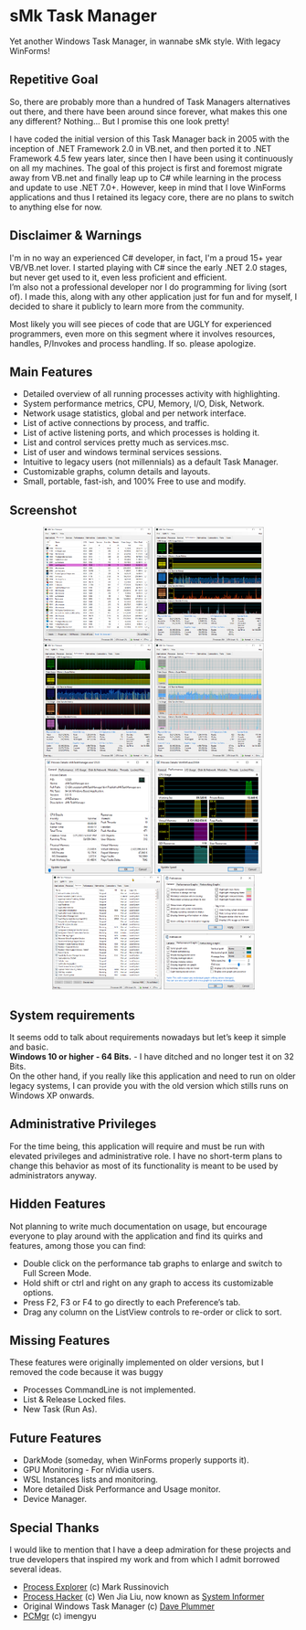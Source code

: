 # sMk Task Manager

Yet another Windows Task Manager, in wannabe sMk style. With legacy WinForms!

## Repetitive Goal

So, there are probably more than a hundred of Task Managers alternatives out there, and there have been around since forever, what makes this one any different? Nothing... But I promise this one look pretty!

I have coded the initial version of this Task Manager back in 2005 with the inception of .NET Framework 2.0 in VB.net, and then ported it to .NET Framework 4.5 few years later, since then I have been using it continuously on all my machines. The goal of this project is first and foremost migrate away from VB.net and finally leap up to C# while learning in the process and update to use .NET 7.0+. However, keep in mind that I love WinForms applications and thus I retained its legacy core, there are no plans to switch to anything else for now.

## Disclaimer & Warnings

I'm in no way an experienced C# developer, in fact, I'm a proud 15+ year VB/VB.net lover.  I started playing with C# since the early .NET 2.0 stages, but never get used to it, even less proficient and efficient.  
I’m also not a professional developer nor I do programming for living (sort of).  I made this, along with any other application just for fun and for myself, I decided to share it publicly to learn more from the community.

Most likely you will see pieces of code that are UGLY for experienced programmers, even more on this segment where it involves resources, handles, P/Invokes and process handling. If so. please apologize.

## Main Features

+ Detailed overview of all running processes activity with highlighting.
+ System performance metrics, CPU, Memory, I/O, Disk, Network.
+ Network usage statistics, global and per network interface.
+ List of active connections by process, and traffic.
+ List of active listening ports, and which processes is holding it.
+ List and control services pretty much as services.msc.
+ List of user and windows terminal services sessions.
+ Intuitive to legacy users (not millennials) as a default Task Manager.
+ Customizable graphs, column details and layouts.
+ Small, portable, fast-ish, and 100% Free to use and modify.

## Screenshot

<p align="center">
  <a href="res/scr-processlist.png?raw=true" target="_blank"><img src="res/scr-processlist.png" height="200" alt="Processes List" /></a>
  <a href="res/scr-performance1.png?raw=true" target="_blank"><img src="res/scr-performance1.png" height="200" alt="Performance 1" /></a>
  <a href="res/scr-performance2.png?raw=true" target="_blank"><img src="res/scr-performance3.png" height="200" alt="Performance 2" /></a>
  <a href="res/scr-performance3.png?raw=true" target="_blank"><img src="res/scr-performance5.png" height="200" alt="Performance 3" /></a>
  <br/>
  <a href="res/scr-processdetails1.png?raw=true" target="_blank"><img src="res/scr-processdetails1.png" height="200" alt="Process Details" /></a>
  <a href="res/scr-processdetails2.png?raw=true" target="_blank"><img src="res/scr-processdetails2.png" height="200" alt="Process Details" /></a>
  <a href="res/scr-serviceslist.png?raw=true" target="_blank"><img src="res/scr-serviceslist.png" height="200" alt="Services List" /></a>
  <a href="res/scr-preferences.png?raw=true" target="_blank"><img src="res/scr-preferences.png" height="200" alt="Preferences" /></a>
</p>

## System requirements

It seems odd to talk about requirements nowadays but let’s keep it simple and basic.  
**Windows 10 or higher - 64 Bits.** - I have ditched and no longer test it on 32 Bits.  
On the other hand, if you really like this application and need to run on older legacy systems, I can provide you with the old version which stills runs on Windows XP onwards.

## Administrative Privileges

For the time being, this application will require and must be run with elevated privileges and administrative role. I have no short-term plans to change this behavior as most of its functionality is meant to be used by administrators anyway.

## Hidden Features

Not planning to write much documentation on usage, but encourage everyone to play around with the application and find its quirks and features, among those you can find:

+ Double click on the performance tab graphs to enlarge and switch to Full Screen Mode.
+ Hold shift or ctrl and right on any graph to access its customizable options.
+ Press F2, F3 or F4 to go directly to each Preference’s tab.
+ Drag any column on the ListView controls to re-order or click to sort.

## Missing Features

These features were originally implemented on older versions, but I removed the code because it was buggy

+ Processes CommandLine is not implemented.
+ List & Release Locked files.
+ New Task (Run As).

## Future Features

+ DarkMode (someday, when WinForms properly supports it).
+ GPU Monitoring - For nVidia users.
+ WSL Instances lists and monitoring.
+ More detailed Disk Performance and Usage monitor.
+ Device Manager.

## Special Thanks

I would like to mention that I have a deep admiration for these projects and true developers that inspired my work and from which I admit borrowed several ideas.

+ [Process Explorer](https://learn.microsoft.com/en-us/sysinternals/downloads/process-explorer) (c) Mark Russinovich
+ [Process Hacker](https://processhacker.sourceforge.io/) (c) Wen Jia Liu, now known as [System Informer](https://github.com/winsiderss/systeminformer)
+ Original Windows Task Manager (c) [Dave Plummer](https://www.youtube.com/c/DavesGarage)
+ [PCMgr](https://github.com/imengyu/PCMgr) (c) imengyu

